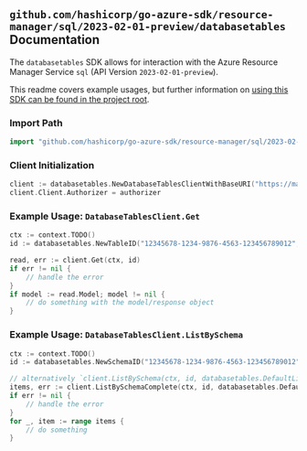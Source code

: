 
## `github.com/hashicorp/go-azure-sdk/resource-manager/sql/2023-02-01-preview/databasetables` Documentation

The `databasetables` SDK allows for interaction with the Azure Resource Manager Service `sql` (API Version `2023-02-01-preview`).

This readme covers example usages, but further information on [using this SDK can be found in the project root](https://github.com/hashicorp/go-azure-sdk/tree/main/docs).

### Import Path

```go
import "github.com/hashicorp/go-azure-sdk/resource-manager/sql/2023-02-01-preview/databasetables"
```


### Client Initialization

```go
client := databasetables.NewDatabaseTablesClientWithBaseURI("https://management.azure.com")
client.Client.Authorizer = authorizer
```


### Example Usage: `DatabaseTablesClient.Get`

```go
ctx := context.TODO()
id := databasetables.NewTableID("12345678-1234-9876-4563-123456789012", "example-resource-group", "serverValue", "databaseValue", "schemaValue", "tableValue")

read, err := client.Get(ctx, id)
if err != nil {
	// handle the error
}
if model := read.Model; model != nil {
	// do something with the model/response object
}
```


### Example Usage: `DatabaseTablesClient.ListBySchema`

```go
ctx := context.TODO()
id := databasetables.NewSchemaID("12345678-1234-9876-4563-123456789012", "example-resource-group", "serverValue", "databaseValue", "schemaValue")

// alternatively `client.ListBySchema(ctx, id, databasetables.DefaultListBySchemaOperationOptions())` can be used to do batched pagination
items, err := client.ListBySchemaComplete(ctx, id, databasetables.DefaultListBySchemaOperationOptions())
if err != nil {
	// handle the error
}
for _, item := range items {
	// do something
}
```

